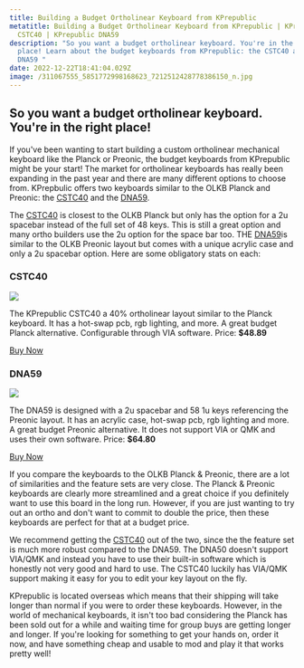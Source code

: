 ```yaml
---
title: Building a Budget Ortholinear Keyboard from KPrepublic
metatitle: Building a Budget Ortholinear Keyboard from KPrepublic | KPrepublic
  CSTC40 | KPrepublic DNA59
description: "So you want a budget ortholinear keyboard. You're in the right
  place! Learn about the budget keyboards from KPrepublic: the CSTC40 and the
  DNA59 "
date: 2022-12-22T18:41:04.029Z
image: /311067555_5851772998168623_7212512428778386150_n.jpg
---
```

## So you want a budget ortholinear keyboard. You're in the right place!

If you've been wanting to start building a custom ortholinear mechanical keyboard like the Planck or Preonic, the budget keyboards from KPrepublic might be your start! The market for ortholinear keyboards has really been expanding in the past year and there are many different options to choose from. KPrepbulic offers two keyboards similar to the OLKB Planck and Preonic: the [CSTC40](https://collabs.shop/f9rpy8) and the [DNA59](https://collabs.shop/ajjcnp). 

The [CSTC40](https://collabs.shop/f9rpy8) is closest to the OLKB Planck but only has the option for a 2u spacebar instead of the full set of 48 keys. This is still a great option and many ortho builders use the 2u option for the space bar too. THE [DNA59](https://collabs.shop/ajjcnp)is similar to the OLKB Preonic layout but comes with a unique acrylic case and only a 2u spacebar option. Here are some obligatory stats on each: 

<div class="row">
<div class="col-lg-6">

### CSTC40

![](/cstc40.jpg)

The KPrepublic CSTC40 a 40% ortholinear layout similar to the Planck keyboard. It has a hot-swap pcb, rgb lighting, and more. A great budget Planck alternative. Configurable through VIA software. Price: **$48.89**

<a href="https://collabs.shop/f9rpy8" class="btn btn-primary mr-2">Buy Now</a>

</div>
<div class="col-lg-6">

### DNA59 

![](/dna59.jpg)

The DNA59 is designed with a 2u spacebar and 58 1u keys referencing the Preonic layout. It has an acrylic case, hot-swap pcb, rgb lighting and more. A great budget Preonic alternative. It does not support VIA or QMK and uses their own software. Price: **$64.80**

<a href="https://collabs.shop/ajjcnp" class="btn btn-primary mr-2">Buy Now</a>

</div>
</div>

If you compare the keyboards to the OLKB Planck & Preonic, there are a lot of similarities and the feature sets are very close. The Planck & Preonic keyboards are clearly more streamlined and a great choice if you definitely want to use this board in the long run. However, if you are just wanting to try out an ortho and don't want to commit to double the price, then these keyboards are perfect for that at a budget price. 

We recommend getting the [CSTC40](https://collabs.shop/f9rpy8) out of the two, since the the feature set is much more robust compared to the DNA59. The DNA50 doesn't support VIA/QMK and instead you have to use their built-in software which is honestly not very good and hard to use. The CSTC40 luckily has VIA/QMK support making it easy for you to edit your key layout on the fly. 

KPrepublic is located overseas which means that their shipping will take longer than normal if you were to order these keyboards. However, in the world of mechanical keyboards, it isn't too bad considering the Planck has been sold out for a while and waiting time for group buys are getting longer and longer. If you're looking for something to get your hands on, order it now, and have something cheap and usable to mod and play it that works pretty well!